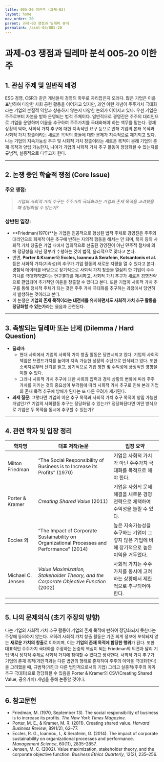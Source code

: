 ```yaml
---
title: 005-20 이한주 (과제-03)
layout: home
nav_order: 20
parent: 과제-03 쟁점과 딜레마 분석
permalink: /asmt-03/005-20
---
```


# 과제-03 쟁점과 딜레마 분석 005-20 이한주 

## 1. 관심 주제 및 일반적 배경

ESG 경영, CSR과 같은 개념들이 경영의 화두로 자리잡은지 오래다. 많은 기업은 이를 표방하여 다양한 사회 공헌 활동을 이어가고 있지만, 과연 이런 개념이 주주가치 극대화라는 기업의 본질적 역할과 상충하지 않는지 다양한 논의가 이어지고 있다. 우선 기업은 주주로부터 자본을 받아 운영되는 법적 주체이다. 일반적으로 경영진은 주주의 대리인으로 기업을 운영하며 이윤을 추구하여 주주가치를 극대화해야 하는 책무를 맡는다. 경제 상황의 악화, 사회적 가치 추구에 대한 지속적인 요구 등으로 인해 기업의 본래 목적과 사회적 가치 창출이라는 새로운 목적의 충돌에 대한 문제가 지속적으로 제기되고 있다. 나는 기업의 지속가능성 추구 및 사회적 가치 창출이라는 새로운 목적이 본래 기업의 존재 목적과 양립 가능한지, 나아가 기업의 사회적 가치 추구 활동이 정당화될 수 있는지를 규범적, 실증적으로 다루고자 한다.

---

## 2. 논쟁 중인 학술적 쟁점 (Core Issue)

### 주요 쟁점:  

> *기업의  사회적 가치 추구는 주주가치 극대화라는 기업의 존재 목적을 고려했을 때 정당화될 수 있는가?*

### 상반된 입장:
- **Friedman(1970)**는 기업은 인공적으로 형성된 법적 주체로 경영진은 주주의 대리인으로 회계적 이윤 추구에 반하는 자의적 행동을 해서는 안 되며, 복지 등의 사회적 가치 창출은 기업 내에서 임의적으로 선출된 경영진이 아닌 민주적 절차에 의해 정당성을 지닌 정부가 수행하는 것이 법적, 윤리적으로 맞다고 본다. 
- 반면, **Porter & Kramer**와 **Eccles, Ioannou & Serafeim**, **Kotsantonis et al.** 등은 사회적 가치(지속성)의 추구가 기업 활동의 새로운 지평을 열 수 있다고 본다. 경험적 데이터를 바탕으로 장기적으로 사회적 가치 창출을 열심히 한 기업이 주주 가치를 극대화하였다는 연구결과를 제시하고, 사회적 가치 추구가 새로운 경영전략으로 편입되어 추가적인 이윤을 창출할 수 있다고 본다. 또한 기업이 사회적 가치 추구를 통해 정치적 주체가 되는 것은 주주 가치 극대화를 추구하는 과정에서 당연하게 발생하는 것이라고 본다.
- 이 논쟁은 **기업의 존재 목적이라는 대전제를 유지하면서도 사회적 가치 추구 활동을 정당화할 수 있는가**라는 물음과 관련된다.

---

## 3. 촉발되는 딜레마 또는 난제 (Dilemma / Hard Question)

- **딜레마**: 
  - 현대 사회에서 기업의 사회적 가치 창출 활동은 당연시되고 있다. 기업의 사회적 책임은 브랜드가치를 높이며 지속 가능한 성장의 수단으로 인식되고 있다. 또한 소비자로부터 신뢰를 얻고, 장기적으로 기업 평판 및 수익성에 긍정적인 영향을 미칠 수 있다. 
  - 그러나 사회적 가치 추구에 대한 사회의 압력과 경제 상황의 변화에 따라 주주 가치를 지키는 것의 중요성이 부각됨에 따라 사회적 가치 추구로 인해 본래 기업의 존재 목적 추구에 방해가 된다는 또 다른 우려가 제기된다.
- **과제 질문**: 그렇다면 기업의 이윤 추구 목적과 사회적 가치 추구 목적이 양립 가능한 개념인가? 기업의 사회활동 추구는 정당화될 수 있는가? 정당화된다면 어떤 방식으로 기업은 두 목적을 동시에 추구할 수 있는가?

---

## 4. 관련 학자 및 입장 정리

| 학자명             | 대표 저작/논문                                   | 입장 요약 |
|--------------------|---------------------------------------------------|-----------|
| Milton Friedman   | “The Social Responsibility of Business is to Increase its Profits” (1970)                          | 기업은 사회적 가치가 아닌 주주가치 극대화를 목적으로 해야 한다. |
| Porter & Kramer    | *Creating Shared Value* (2011)                                | 기업은 사회적 문제 해결을 새로운 경영전략으로 체택하여 수익성을 늘릴 수 있다. |
| Eccles 외     | “The Impact of Corporate Sustainability on Organizational Processes and Performance” (2014) | 높은 지속가능성을 추구하는 기업이 그렇지 않은 기업에 비해 장기적으로 높은 이익을 거두었다. |
| Michael C. Jensen       | *Value Maximization, Stakeholder Theory, and the Corporate Objective Function* (2002)                   | 사회적 가치는 주주가치를 동시에 고려하는 상황에서 제한적으로 추구되어야 한다. |

---

## 5. 나의 문제의식 (초기 주장의 방향)

나는 기업의 사회적 가치 추구 활동이 기업의 존재 목적에 반하여 정당화되지 못한다는 주장에 동의하지 않는다. 오히려 사회적 가치 창출 활동은 기존 회계 정보에 포착되지 않는 **새로운 가치의 창출**로 이어지며, 이는 **기업의 존재 목적에 합당한 행위**가 된다.  또한 대표적인 주주가치 극대화를 주장하는 논증의 핵심이 되는 Friedman의 의견과 달리 기업 역시 정치적 주체로 사회적 가치에 참여할 수 있다고 생각한다. 사회적 가치 추구가 기업의 존재 목적(개인격과는 다른 법인의 형태로 존재하여 주주의 이익을 극대화한다)을 고려했을 때, 규범적(개인과 다른 법인격으로서의 기업) 그리고 실증적(주주의 이익 추구 극대화)으로 정당화될 수 있음을 Porter & Kramer의 CSV(Creating Shared Value, 공유가치) 개념을 통해 논증할 것이다. 

---

## 6. 참고문헌

- Friedman, M. (1970, September 13). The social responsibility of business is to increase its profits. *The New York Times Magazine.*
- Porter, M. E., & Kramer, M. R. (2011). Creating shared value. *Harvard Business Review*, 89(1/2), 62–77.
- Eccles, R. G., Ioannou, I., & Serafeim, G. (2014). The impact of corporate sustainability on organizational processes and performance. *Management Science*, 60(11), 2835–2857. 
- Jensen, M. C. (2002). Value maximization, stakeholder theory, and the corporate objective function. *Business Ethics Quarterly*, 12(2), 235–256.

